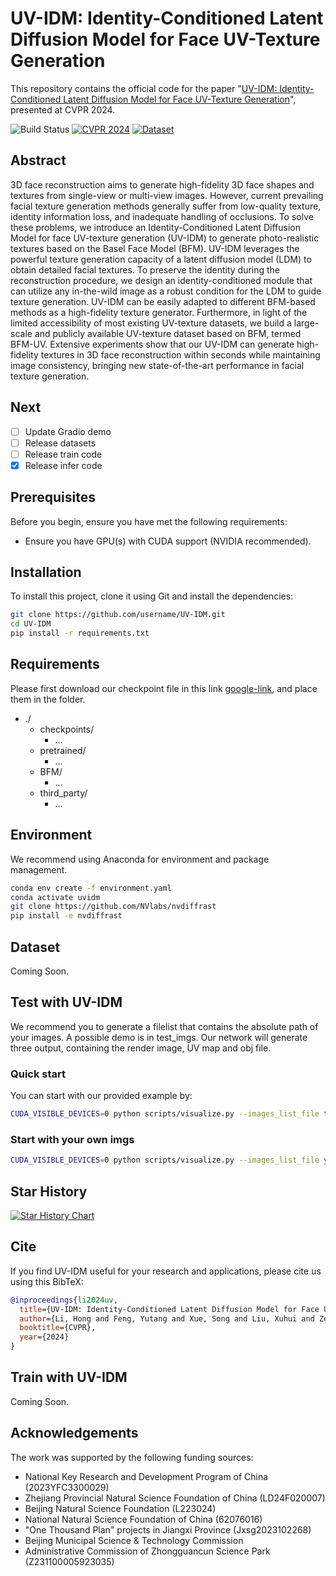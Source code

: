 # UV-IDM: Identity-Conditioned Latent Diffusion Model for Face UV-Texture Generation

This repository contains the official code for the paper "[UV-IDM: Identity-Conditioned Latent Diffusion Model for Face UV-Texture Generation](https://openaccess.thecvf.com/content/CVPR2024/papers/Li_UV-IDM_Identity-Conditioned_Latent_Diffusion_Model_for_Face_UV-Texture_Generation_CVPR_2024_paper.pdf)", presented at CVPR 2024.

![Build Status](https://img.shields.io/badge/build-passing-brightgreen.svg)
[![CVPR 2024](https://img.shields.io/badge/CVPR-2024-red.svg)](https://openaccess.thecvf.com/content/CVPR2024/papers/Li_UV-IDM_Identity-Conditioned_Latent_Diffusion_Model_for_Face_UV-Texture_Generation_CVPR_2024_paper.pdf)
[![Dataset](https://img.shields.io/badge/Dataset-Coming_Soon-lightgrey.svg)](#)



## Abstract

3D face reconstruction aims to generate high-fidelity 3D face shapes and textures from single-view or multi-view images. However, current prevailing facial texture generation methods generally suffer from low-quality texture, identity information loss, and inadequate handling of occlusions. To solve these problems, we introduce an Identity-Conditioned Latent Diffusion Model for face UV-texture generation (UV-IDM) to generate photo-realistic textures based on the Basel Face Model (BFM). UV-IDM leverages the powerful texture generation capacity of a latent diffusion model (LDM) to obtain detailed facial textures. To preserve the identity during the reconstruction procedure, we design an identity-conditioned module that can utilize any in-the-wild image as a robust condition for the LDM to guide texture generation. UV-IDM can be easily adapted to different BFM-based methods as a high-fidelity texture generator. Furthermore, in light of the limited accessibility of most existing UV-texture datasets, we build a large-scale and publicly available UV-texture dataset based on BFM, termed BFM-UV. Extensive experiments show that our UV-IDM can generate high-fidelity textures in 3D face reconstruction within seconds while maintaining image consistency, bringing new state-of-the-art performance in facial texture generation.



## Next

- [ ] Update Gradio demo
- [ ] Release datasets
- [ ] Release train code
- [x] Release infer code

## Prerequisites

Before you begin, ensure you have met the following requirements:
* Ensure you have GPU(s) with CUDA support (NVIDIA recommended).

## Installation

To install this project, clone it using Git and install the dependencies:

```bash
git clone https://github.com/username/UV-IDM.git
cd UV-IDM
pip install -r requirements.txt
```

## Requirements

Please first download our checkpoint file in this link [google-link](https://drive.google.com/drive/folders/1ZgKWL_7aFnSUiCZTt6YVCT3oSxwBwTEn?usp=sharing), and place them in the folder.

- ./
    - checkpoints/
        - ...
    - pretrained/
        - ...
    - BFM/
        - ...
    - third_party/
        - ...


## Environment
We recommend using Anaconda for environment and package management.

```bash
conda env create -f environment.yaml
conda activate uvidm
git clone https://github.com/NVlabs/nvdiffrast
pip install -e nvdiffrast
```

## Dataset

Coming Soon.

## Test with UV-IDM
We recommend you to generate a filelist that contains the absolute path of your images.
A possible demo is in test_imgs.
Our network will generate three output, containing the render image, UV map and obj file.

### Quick start

You can start with our provided example by:
```bash
CUDA_VISIBLE_DEVICES=0 python scripts/visualize.py --images_list_file test.txt --outdir test_imgs/output
```

### Start with your own imgs
```bash
CUDA_VISIBLE_DEVICES=0 python scripts/visualize.py --images_list_file your_txt_list --outdir your_output_path
```

## Star History

[![Star History Chart](https://api.star-history.com/svg?repos=Luh1124/UV-IDM&type=Date)](https://star-history.com/#Luh1124/UV-IDM&Date)


## Cite

If you find UV-IDM useful for your research and applications, please cite us using this BibTeX:

```bibtex
@inproceedings{li2024uv,
  title={UV-IDM: Identity-Conditioned Latent Diffusion Model for Face UV-Texture Generation},
  author={Li, Hong and Feng, Yutang and Xue, Song and Liu, Xuhui and Zeng, Bohan and Li, Shanglin and Liu, Boyu and Liu, Jianzhuang and Han, Shumin and Zhang, Baochang},
  booktitle={CVPR},
  year={2024}
}
```

## Train with UV-IDM

Coming Soon.

## Acknowledgements

The work was supported by the following funding sources:

- National Key Research and Development Program of China (2023YFC3300029)
- Zhejiang Provincial Natural Science Foundation of China (LD24F020007)
- Beijing Natural Science Foundation (L223024)
- National Natural Science Foundation of China (62076016)
- "One Thousand Plan" projects in Jiangxi Province (Jxsg2023102268)
- Beijing Municipal Science & Technology Commission
- Administrative Commission of Zhongguancun Science Park (Z231100005923035)